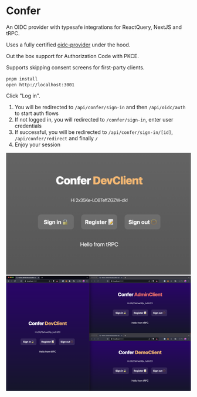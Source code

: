 # Confer

An OIDC provider with typesafe integrations for ReactQuery, NextJS and tRPC.

Uses a fully certified [oidc-provider](https://github.com/panva/node-oidc-provider/) under the hood.

Out the box support for Authorization Code with PKCE.

Supports skipping consent screens for first-party clients.

```
pnpm install
open http://localhost:3001
```

Click "Log in".

1. You will be redirected to `/api/confer/sign-in` and then `/api/oidc/auth` to start auth flows
1. If not logged in, you will redirected to `/confer/sign-in`, enter user credentials
1. If successful, you will be redirected to `/api/confer/sign-in/[id]`, `/api/confer/redirect` and finally `/`
1. Enjoy your session

![screenshot](./docs/assets/screenshot.png)
![screenshot-two](./docs/assets/screenshot-two.png)
